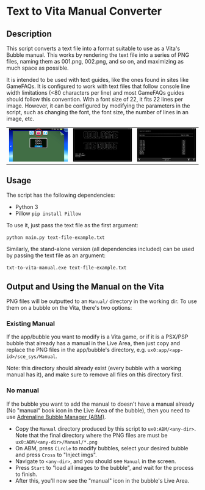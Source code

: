 # Text to Vita Manual Converter

## Description

This script converts a text file into a format suitable to use as a Vita's Bubble manual. This works by rendering the text file into a series of PNG files, naming them as 001.png, 002.png, and so on, and maximizing as much space as possible.

It is intended to be used with text guides, like the ones found in sites like GameFAQs. It is configured to work with text files that follow console line width limitations (<80 characters per line) and most GameFAQs guides should follow this convention. With a font size of 22, it fits 22 lines per image. However, it can be configured by modifying the parameters in the script, such as changing the font, the font size, the number of lines in an image, etc.

<!-- 
![manual-1](img/manual-1.jpg)
![manual-2](img/manual-2.jpg)
![manual-3](img/manual-3.jpg)
-->

<table>
<tr>
<td><img src="img/manual-1.jpg"/></td>
<td><img src="img/manual-2.jpg"/></td>
<td><img src="img/manual-3.jpg"/></td>
</tr>
</table> 

## Usage

The script has the following dependencies:
* Python 3
* Pillow `pip install Pillow`

To use it, just pass the text file as the first argument:

`python main.py text-file-example.txt`

Similarly, the stand-alone version (all dependencies included) can be used by passing the text file as an argument:

`txt-to-vita-manual.exe text-file-example.txt`

## Output and Using the Manual on the Vita

PNG files will be outputted to an `Manual/` directory in the working dir. To use them on a bubble on the Vita, there's two options:

### Existing Manual
If the app/bubble you want to modify is a Vita game, or if it is a PSX/PSP bubble that already has a manual in the Live Area, then just copy and replace the PNG files in the app/bubble's directory, e.g. `ux0:app/<app-id>/sce_sys/Manual`. 

Note: this directory should already exist (every bubble with a working manual has it), and make sure to remove all files on this directory first.

### No manual
If the bubble you want to add the manual to doesn't have a manual already (No "manual" book icon in the Live Area of the bubble), then you need to use [Adrenaline Bubble Manager (ABM)](https://github.com/ONElua/AdrenalineBubbleManager).

- Copy the `Manual` directory produced by this script to `ux0:ABM/<any-dir>`. Note that the final directory where the PNG files are must be `ux0:ABM/<any-dir>/Manual/*.png` 
- On ABM, press `Circle` to modify bubbles, select your desired bubble and press `Cross` to "Inject imgs". 
- Navigate to `<any-dir>`, and you should see `Manual` in the screen. 
- Press `Start` to "load all images to the bubble", and wait for the process to finish. 
- After this, you'll now see the "manual" icon in the bubble's Live Area.
